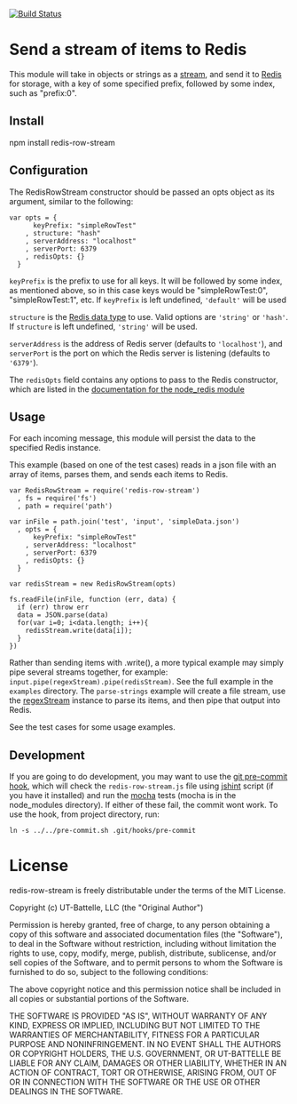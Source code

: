 [![Build Status](https://travis-ci.org/ornl-situ/redis-row-stream.png?branch=master)](https://travis-ci.org/ornl-situ/redis-row-stream)


# Send a stream of items to Redis

This module will take in objects or strings as a [stream](http://nodejs.org/docs/latest/api/stream.html), and send it to [Redis](http://redis.io/) for storage, with a key of some specified prefix, followed by some index, such as "prefix:0".

## Install

npm install redis-row-stream

## Configuration

The RedisRowStream constructor should be passed an opts object as its argument, similar to the following:

    var opts = { 
          keyPrefix: "simpleRowTest"
        , structure: "hash"
        , serverAddress: "localhost" 
        , serverPort: 6379 
        , redisOpts: {} 
      }

`keyPrefix` is the prefix to use for all keys.  It will be followed by some index, as mentioned above, so in this case keys would be "simpleRowTest:0", "simpleRowTest:1", etc. If `keyPrefix` is left undefined, `'default'` will be used

`structure` is the [Redis data type](http://redis.io/topics/data-types) to use. Valid options are `'string'` or `'hash'`. If `structure` is left undefined, `'string'` will be used.

`serverAddress` is the address of Redis server (defaults to `'localhost'`), and `serverPort` is the port on which the Redis server is listening (defaults to `'6379'`).

The `redisOpts` field contains any options to pass to the Redis constructor, which are listed in the [documentation for the node_redis module](https://github.com/mranney/node_redis#rediscreateclientport-host-options)

## Usage

For each incoming message, this module will persist the data to the specified Redis instance.

This example (based on one of the test cases) reads in a json file with an array of items, parses them, and sends each items to Redis.

    var RedisRowStream = require('redis-row-stream')
      , fs = require('fs')
      , path = require('path')

    var inFile = path.join('test', 'input', 'simpleData.json')
      , opts = { 
          keyPrefix: "simpleRowTest"
        , serverAddress: "localhost" 
        , serverPort: 6379 
        , redisOpts: {} 
      }

    var redisStream = new RedisRowStream(opts)

    fs.readFile(inFile, function (err, data) {
      if (err) throw err
      data = JSON.parse(data)
      for(var i=0; i<data.length; i++){
        redisStream.write(data[i]);
      }
    })

Rather than sending items with .write(), a more typical example may simply pipe several streams together, for example: `input.pipe(regexStream).pipe(redisStream)`. See the full example in the `examples` directory. The `parse-strings` example will create a file stream, use the [regexStream](https://github.com/ornl-situ/regex-stream) instance to parse its items, and then pipe that output into Redis.

See the test cases for some usage examples.

## Development

If you are going to do development, you may want to use the [git pre-commit hook](http://git-scm.com/book/en/Customizing-Git-Git-Hooks), which will check the `redis-row-stream.js` file using [jshint](https://github.com/jshint/jshint) script (if you have it installed) and run the [mocha](visionmedia.github.com/mocha/) tests (mocha is in the node_modules directory). If either of these fail, the commit wont work. To use the hook, from project directory, run:

    ln -s ../../pre-commit.sh .git/hooks/pre-commit

# License

redis-row-stream is freely distributable under the terms of the MIT License.

Copyright (c) UT-Battelle, LLC (the "Original Author")

Permission is hereby granted, free of charge, to any person obtaining a copy of this software and associated documentation files (the "Software"), to deal in the Software without restriction, including without limitation the rights to use, copy, modify, merge, publish, distribute, sublicense, and/or sell copies of the Software, and to permit persons to whom the Software is furnished to do so, subject to the following conditions:
 
The above copyright notice and this permission notice shall be included in all copies or substantial portions of the Software.

THE SOFTWARE IS PROVIDED "AS IS", WITHOUT WARRANTY OF ANY KIND, EXPRESS OR IMPLIED, INCLUDING BUT NOT LIMITED TO THE WARRANTIES OF MERCHANTABILITY, FITNESS FOR A PARTICULAR PURPOSE AND NONINFRINGEMENT. IN NO EVENT SHALL THE AUTHORS OR COPYRIGHT HOLDERS, THE U.S. GOVERNMENT, OR UT-BATTELLE BE LIABLE FOR ANY CLAIM, DAMAGES OR OTHER LIABILITY, WHETHER IN AN ACTION OF CONTRACT, TORT OR OTHERWISE, ARISING FROM, OUT OF OR IN CONNECTION WITH THE SOFTWARE OR THE USE OR OTHER DEALINGS IN THE SOFTWARE.

